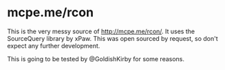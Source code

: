 mcpe.me/rcon 
============
This is the very messy source of http://mcpe.me/rcon/. It uses the SourceQuery library by xPaw. This was open sourced by request, so don't expect any further development.

This is going to be tested by @GoldishKirby for some reasons.
